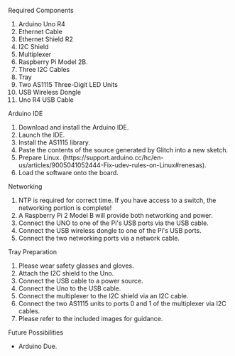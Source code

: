 Required Components
<ol>
<li>Arduino Uno R4</li>
<li>Ethernet Cable</li>
<li>Ethernet Shield R2</li>
<li>I2C Shield</li>
<li>Multiplexer</li>
<li>Raspberry Pi Model 2B.</li>
<li>Three I2C Cables</li>
<li>Tray</li>
<li>Two AS1115 Three-Digit LED Units</li>
<li>USB Wireless Dongle</li>
<li>Uno R4 USB Cable</li>
</ol>

Arduino IDE
<ol>
<li>Download and install the Arduino IDE.</li>
<li>Launch the IDE.</li>
<li>Install the AS1115 library.</li>
<li>Paste the contents of the source generated by
  Glitch into a new sketch.</li>
<li>Prepare Linux.
  (https://support.arduino.cc/hc/en-us/articles/9005041052444-Fix-udev-rules-on-Linux#renesas).</li>
<li>Load the software onto the board.</li>
</ol>

Networking
<ol>
<li>NTP is required for correct time. If you have
  access to a switch, the networking portion is complete!</li>
<li>A Raspberry Pi 2 Model B will provide both networking
  and power.</li>
<li>Connect the UNO to one of the Pi's USB ports via the
  USB cable.</li>
<li>Connect the USB wireless dongle to one of the Pi's
  USB ports.</li>
<li>Connect the two networking ports via a network cable.</li>
</ol>

Tray Preparation
<ol>
<li>Please wear safety glasses and gloves.</li>
<li>Attach the I2C shield to the Uno.</li>
<li>Connect the USB cable to a power source.</li>
<li>Connect the Uno to the USB cable.</li>
<li>Connect the multiplexer to the I2C shield via an I2C cable.</li>
<li>Connect the two AS1115 units to ports 0 and 1 of the multiplexer
  via I2C cables.</li>
<li>Please refer to the included images for guidance.</li>
</ol>

Future Possibilities
<ul>
<li>Arduino Due.</li>
</ul>
